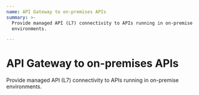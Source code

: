 ```yaml
---
name: API Gateway to on-premises APIs
summary: >-
  Provide managed API (L7) connectivity to APIs running in on-premise
  environments.

---
```


# API Gateway to on-premises APIs

Provide managed API (L7) connectivity to APIs running in on-premise environments.


